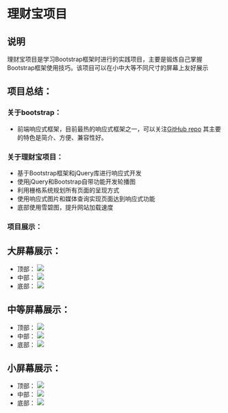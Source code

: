 # 理财宝项目

## 说明
理财宝项目是学习Bootstrap框架时进行的实践项目，主要是锻炼自己掌握Bootstrap框架使用技巧。该项目可以在小中大等不同尺寸的屏幕上友好展示

## 项目总结：

### 关于bootstrap：
* 前端响应式框架，目前最热的响应式框架之一，可以关注[GitHub repo](https://github.com/twbs/bootstrap) 其主要的特色是简介、方便、兼容性好。

### 关于理财宝项目：
* 基于Bootstrap框架和jQuery库进行响应式开发
* 使用jQuery和Bootstrap自带功能开发轮播图
* 利用栅格系统规划所有页面的呈现方式
* 使用响应式图片和媒体查询实现页面达到响应式功能
* 底部使用雪碧图，提升网站加载速度

### 项目展示：
## 大屏幕展示：
* 顶部：
![](http://oxnpozqr8.bkt.clouddn.com/%E5%B1%8F%E5%B9%95%E5%BF%AB%E7%85%A7%202017-10-13%20%E4%B8%8B%E5%8D%884.34.38.png)
* 中部：
![](http://oxnpozqr8.bkt.clouddn.com/%E5%B1%8F%E5%B9%95%E5%BF%AB%E7%85%A7%202017-10-13%20%E4%B8%8B%E5%8D%884.49.09.png)
* 底部：
![](http://oxnpozqr8.bkt.clouddn.com/%E5%B1%8F%E5%B9%95%E5%BF%AB%E7%85%A7%202017-10-13%20%E4%B8%8B%E5%8D%884.50.09.png)

## 中等屏幕展示：
* 顶部：
![](http://oxnpozqr8.bkt.clouddn.com/%E5%B1%8F%E5%B9%95%E5%BF%AB%E7%85%A7%202017-10-13%20%E4%B8%8B%E5%8D%884.52.30.png)
* 中部：
![](http://oxnpozqr8.bkt.clouddn.com/%E5%B1%8F%E5%B9%95%E5%BF%AB%E7%85%A7%202017-10-13%20%E4%B8%8B%E5%8D%884.53.29.png)
* 底部：
![](http://oxnpozqr8.bkt.clouddn.com/%E5%B1%8F%E5%B9%95%E5%BF%AB%E7%85%A7%202017-10-13%20%E4%B8%8B%E5%8D%884.54.11.png)

## 小屏幕展示：
* 顶部：
![](http://oxnpozqr8.bkt.clouddn.com/%E5%B1%8F%E5%B9%95%E5%BF%AB%E7%85%A7%202017-10-13%20%E4%B8%8B%E5%8D%884.56.54.png)
* 中部：
![](http://oxnpozqr8.bkt.clouddn.com/%E5%B1%8F%E5%B9%95%E5%BF%AB%E7%85%A7%202017-10-13%20%E4%B8%8B%E5%8D%884.57.17.png)
* 底部：
![](http://oxnpozqr8.bkt.clouddn.com/%E5%B1%8F%E5%B9%95%E5%BF%AB%E7%85%A7%202017-10-13%20%E4%B8%8B%E5%8D%884.57.31.png)
